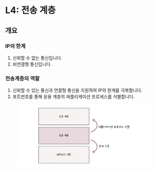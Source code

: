 # L4: 전송 계층

## 개요

### IP의 한계

1. 신뢰할 수 없는 통신입니다.&#x20;
2. 비연결형 통신입니다.&#x20;



### 전송계층의 역할&#x20;



1. 신뢰할 수 있는 통신과 연결형 통신을 지원하여 IP의 한계를 극복합니다.&#x20;
2. 포트번호를 통해 응용 계층의 애플리케이션 프로세스를 식별합니다.&#x20;

<figure><img src="../../.gitbook/assets/image (1) (1).png" alt=""><figcaption></figcaption></figure>



